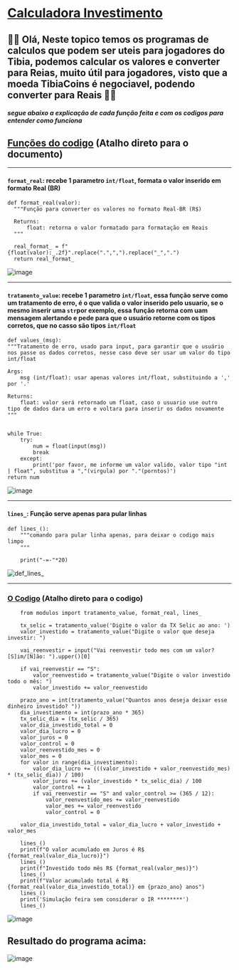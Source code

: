 # [Calculadora Investimento](https://github.com/Fabmonalves/Calculadoras/tree/main/tibia)
## 🙋‍♂️ Olá, Neste topico temos os programas de calculos que podem ser uteis para jogadores do Tibia, podemos calcular os valores e converter para Reias, muito útil para jogadores, visto que a moeda TibiaCoins é negociavel, podendo converter para Reais 💸💲

##### segue abaixo a explicação de cada função feita e com os codigos para entender como funciona



## [Funções do codigo](https://github.com/Fabmonalves/Calculadoras/blob/main/calculadora_investimento/modulos/__init__.py) (Atalho direto para o documento)


-----------------------------------------------------------------------------------------------------

#### `format_real`: recebe 1 parametro `int/float`, formata o valor inserido em formato Real (BR)
    def format_real(valor):
      """Função para converter os valores no formato Real-BR (R$)

      Returns:
          float: retorna o valor formatado para formatação em Reais
      """

      real_format_ = f"{float(valor):_.2f}".replace(".",",").replace("_",".")
      return real_format_

![image](https://user-images.githubusercontent.com/86204984/222605789-fe3ea730-8f20-4615-864d-61b21d1540f4.png)

-----------------------------------------------------------------------------------------------------

#### `tratamento_value`: recebe 1 parametro `int/float`, essa função serve como um tratamento de erro, é o que valida o valor inserido pelo usuario, se o mesmo inserir uma `str`por exemplo, essa função retorna com uam mensagem alertando e pede para que o usuário retorne com os tipos corretos, que no casso são tipos `int/float`
    def values_(msg):
    """Tratamento de erro, usado para input, para garantir que o usuário nos passe os dados corretos, nesse caso deve ser usar um valor do tipo int/float

    Args:
        msg (int/float): usar apenas valores int/float, substituindo a ',' por '.'

    Returns:
        float: valor será retornado um float, caso o usuario use outro tipo de dados dara um erro e voltara para inserir os dados novamente
    """
    
     
    while True:
        try:
            num = float(input(msg))
            break
        except:
            print('por favor, me informe um valor valido, valor tipo "int | float", substitua a ","(virgula) por "."(porntos)')
    return num

![image](https://user-images.githubusercontent.com/86204984/222605755-95105676-d549-4d8a-bfd4-999fdc8f1012.png)

-----------------------------------------------------------------------------------------------------

#### `lines_`: Função serve apenas para pular linhas 
    def lines_():
        """comando para pular linha apenas, para deixar o codigo mais limpo
        """

        print("-=-"*20)

![def_lines_](https://user-images.githubusercontent.com/86204984/222589910-1047993d-209f-42d6-8367-90aa517167a7.jpg)

-----------------------------------------------------------------------------------------------------

### [O Codigo](https://github.com/Fabmonalves/Calculadoras/blob/main/calculadora_investimento/investimento.py) (Atalho direto para o codigo) 

        from modulos import tratamento_value, format_real, lines_

        tx_selic = tratamento_value('Digite o valor da TX Selic ao ano: ')
        valor_investido = tratamento_value("Digite o valor que deseja investir: ")

        vai_reenvestir = input("Vai reenvestir todo mes com um valor? [S]im/[N]ão: ").upper()[0]

        if vai_reenvestir == "S":
            valor_reenvestido = tratamento_value("Digite o valor investido todo o mês: ")
            valor_investido += valor_reenvestido

        prazo_ano = int(tratamento_value("Quantos anos deseja deixar esse dinheiro investido? "))
        dia_investimento = int(prazo_ano * 365)
        tx_selic_dia = (tx_selic / 365)
        valor_dia_investido_total = 0
        valor_dia_lucro = 0
        valor_juros = 0
        valor_control = 0
        valor_reenvestido_mes = 0
        valor_mes = 0
        for valor in range(dia_investimento):
            valor_dia_lucro += (((valor_investido + valor_reenvestido_mes) * (tx_selic_dia)) / 100) 
            valor_juros += (valor_investido * tx_selic_dia) / 100    
            valor_control += 1
            if vai_reenvestir == "S" and valor_control >= (365 / 12):
                valor_reenvestido_mes += valor_reenvestido
                valor_mes += valor_reenvestido
                valor_control = 0

        valor_dia_investido_total = valor_dia_lucro + valor_investido + valor_mes

        lines_()
        print(f"O valor acumulado em Juros é R$ {format_real(valor_dia_lucro)}")
        lines_()
        print(f"Investido todo mês R$ {format_real(valor_mes)}")
        lines_()
        print(f"Valor acumulado total é R$ {format_real(valor_dia_investido_total)} em {prazo_ano} anos")
        lines_()
        print('Simulação feira sem considerar o IR ********')
        lines_()

![image](https://user-images.githubusercontent.com/86204984/222606184-a2da3809-1ee3-4f04-b8c2-eea290dcc770.png)


## Resultado do programa acima:

![image](https://user-images.githubusercontent.com/86204984/222606274-7cfd6d27-ba7f-482e-8e3b-1c6cd1a0a1f9.png)
